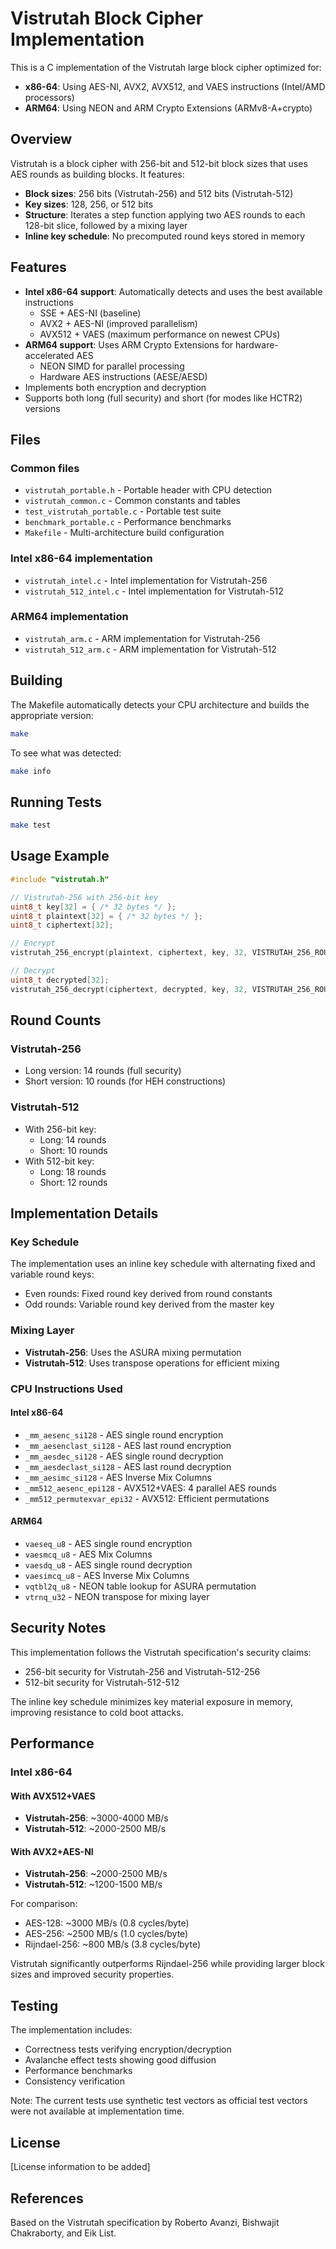 # Vistrutah Block Cipher Implementation

This is a C implementation of the Vistrutah large block cipher optimized for:
- **x86-64**: Using AES-NI, AVX2, AVX512, and VAES instructions (Intel/AMD processors)
- **ARM64**: Using NEON and ARM Crypto Extensions (ARMv8-A+crypto)

## Overview

Vistrutah is a block cipher with 256-bit and 512-bit block sizes that uses AES rounds as building blocks. It features:

- **Block sizes**: 256 bits (Vistrutah-256) and 512 bits (Vistrutah-512)
- **Key sizes**: 128, 256, or 512 bits
- **Structure**: Iterates a step function applying two AES rounds to each 128-bit slice, followed by a mixing layer
- **Inline key schedule**: No precomputed round keys stored in memory

## Features

- **Intel x86-64 support**: Automatically detects and uses the best available instructions
  - SSE + AES-NI (baseline)
  - AVX2 + AES-NI (improved parallelism)
  - AVX512 + VAES (maximum performance on newest CPUs)
- **ARM64 support**: Uses ARM Crypto Extensions for hardware-accelerated AES
  - NEON SIMD for parallel processing
  - Hardware AES instructions (AESE/AESD)
- Implements both encryption and decryption
- Supports both long (full security) and short (for modes like HCTR2) versions

## Files

### Common files
- `vistrutah_portable.h` - Portable header with CPU detection
- `vistrutah_common.c` - Common constants and tables
- `test_vistrutah_portable.c` - Portable test suite
- `benchmark_portable.c` - Performance benchmarks
- `Makefile` - Multi-architecture build configuration

### Intel x86-64 implementation
- `vistrutah_intel.c` - Intel implementation for Vistrutah-256
- `vistrutah_512_intel.c` - Intel implementation for Vistrutah-512

### ARM64 implementation
- `vistrutah_arm.c` - ARM implementation for Vistrutah-256
- `vistrutah_512_arm.c` - ARM implementation for Vistrutah-512

## Building

The Makefile automatically detects your CPU architecture and builds the appropriate version:

```bash
make
```

To see what was detected:
```bash
make info
```

## Running Tests

```bash
make test
```

## Usage Example

```c
#include "vistrutah.h"

// Vistrutah-256 with 256-bit key
uint8_t key[32] = { /* 32 bytes */ };
uint8_t plaintext[32] = { /* 32 bytes */ };
uint8_t ciphertext[32];

// Encrypt
vistrutah_256_encrypt(plaintext, ciphertext, key, 32, VISTRUTAH_256_ROUNDS_LONG);

// Decrypt
uint8_t decrypted[32];
vistrutah_256_decrypt(ciphertext, decrypted, key, 32, VISTRUTAH_256_ROUNDS_LONG);
```

## Round Counts

### Vistrutah-256
- Long version: 14 rounds (full security)
- Short version: 10 rounds (for HEH constructions)

### Vistrutah-512
- With 256-bit key:
  - Long: 14 rounds
  - Short: 10 rounds
- With 512-bit key:
  - Long: 18 rounds
  - Short: 12 rounds

## Implementation Details

### Key Schedule

The implementation uses an inline key schedule with alternating fixed and variable round keys:
- Even rounds: Fixed round key derived from round constants
- Odd rounds: Variable round key derived from the master key

### Mixing Layer

- **Vistrutah-256**: Uses the ASURA mixing permutation
- **Vistrutah-512**: Uses transpose operations for efficient mixing

### CPU Instructions Used

#### Intel x86-64
- `_mm_aesenc_si128` - AES single round encryption
- `_mm_aesenclast_si128` - AES last round encryption
- `_mm_aesdec_si128` - AES single round decryption
- `_mm_aesdeclast_si128` - AES last round decryption
- `_mm_aesimc_si128` - AES Inverse Mix Columns
- `_mm512_aesenc_epi128` - AVX512+VAES: 4 parallel AES rounds
- `_mm512_permutexvar_epi32` - AVX512: Efficient permutations

#### ARM64
- `vaeseq_u8` - AES single round encryption
- `vaesmcq_u8` - AES Mix Columns
- `vaesdq_u8` - AES single round decryption
- `vaesimcq_u8` - AES Inverse Mix Columns
- `vqtbl2q_u8` - NEON table lookup for ASURA permutation
- `vtrnq_u32` - NEON transpose for mixing layer

## Security Notes

This implementation follows the Vistrutah specification's security claims:
- 256-bit security for Vistrutah-256 and Vistrutah-512-256
- 512-bit security for Vistrutah-512-512

The inline key schedule minimizes key material exposure in memory, improving resistance to cold boot attacks.

## Performance

### Intel x86-64
#### With AVX512+VAES
- **Vistrutah-256**: ~3000-4000 MB/s
- **Vistrutah-512**: ~2000-2500 MB/s

#### With AVX2+AES-NI
- **Vistrutah-256**: ~2000-2500 MB/s
- **Vistrutah-512**: ~1200-1500 MB/s

For comparison:
- AES-128: ~3000 MB/s (0.8 cycles/byte)
- AES-256: ~2500 MB/s (1.0 cycles/byte)
- Rijndael-256: ~800 MB/s (3.8 cycles/byte)

Vistrutah significantly outperforms Rijndael-256 while providing larger block sizes and improved security properties.

## Testing

The implementation includes:
- Correctness tests verifying encryption/decryption
- Avalanche effect tests showing good diffusion
- Performance benchmarks
- Consistency verification

Note: The current tests use synthetic test vectors as official test vectors were not available at implementation time.

## License

[License information to be added]

## References

Based on the Vistrutah specification by Roberto Avanzi, Bishwajit Chakraborty, and Eik List.
